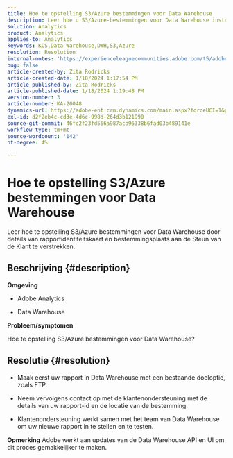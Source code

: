 ```yaml
---
title: Hoe te opstelling S3/Azure bestemmingen voor Data Warehouse
description: Leer hoe u S3/Azure-bestemmingen voor Data Warehouse instelt.
solution: Analytics
product: Analytics
applies-to: Analytics
keywords: KCS,Data Warehouse,DWH,S3,Azure
resolution: Resolution
internal-notes: 'https://experienceleaguecommunities.adobe.com/t5/adobe-analytics-ideas/amazon-s3-support-for-data-warehouse/idi-p/341037  Azure example: https://jira.corp.adobe.com/browse/AN-259530  S3 example: https://jira.corp.adobe.com/browse/AN-294769'
bug: false
article-created-by: Zita Rodricks
article-created-date: 1/18/2024 1:17:54 PM
article-published-by: Zita Rodricks
article-published-date: 1/18/2024 1:19:48 PM
version-number: 3
article-number: KA-20048
dynamics-url: https://adobe-ent.crm.dynamics.com/main.aspx?forceUCI=1&pagetype=entityrecord&etn=knowledgearticle&id=cf6b0afa-03b6-ee11-a569-6045bd0065f9
exl-id: d2f2eb4c-cd3e-4d6c-998d-264d3b121990
source-git-commit: 46fc2f23fd556a987acb96338b6fad03b489141e
workflow-type: tm+mt
source-wordcount: '142'
ht-degree: 4%

---
```


# Hoe te opstelling S3/Azure bestemmingen voor Data Warehouse


Leer hoe te opstelling S3/Azure bestemmingen voor Data Warehouse door details van rapportidentiteitskaart en bestemmingsplaats aan de Steun van de Klant te verstrekken.

## Beschrijving {#description}


<b>Omgeving</b>

- Adobe Analytics

- Data Warehouse

<b>Probleem/symptomen</b>

Hoe te opstelling S3/Azure bestemmingen voor Data Warehouse?


## Resolutie {#resolution}


- Maak eerst uw rapport in Data Warehouse met een bestaande doeloptie, zoals FTP.

- Neem vervolgens contact op met de klantenondersteuning met de details van uw rapport-id en de locatie van de bestemming.

- Klantenondersteuning werkt samen met het team van Data Warehouse om uw nieuwe rapport in te stellen en te testen.

<b>Opmerking</b>
Adobe werkt aan updates van de Data Warehouse API en UI om dit proces gemakkelijker te maken.
